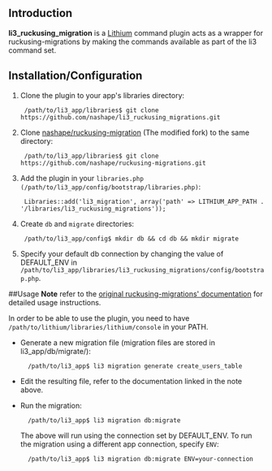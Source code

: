 ## Introduction
**li3_ruckusing_migration** is a [Lithium][0] command plugin acts as a wrapper for ruckusing-migrations by making the commands available as part of the li3 command set.

## Installation/Configuration
1. Clone the plugin to your app's libraries directory:

        /path/to/li3_app/libraries$ git clone https://github.com/nashape/li3_ruckusing_migrations.git

2. Clone [nashape/ruckusing-migration][1] (The modified fork) to the same directory:

        /path/to/li3_app/libraries$ git clone https://github.com/nashape/ruckusing-migrations.git

3. Add the plugin in your ``libraries.php (/path/to/li3_app/config/bootstrap/libraries.php)``:

        Libraries::add('li3_migration', array('path' => LITHIUM_APP_PATH . '/libraries/li3_ruckusing_migrations'));

4. Create ``db`` and ``migrate`` directories:

        /path/to/li3_app/config$ mkdir db && cd db && mkdir migrate

5. Specify your default db connection by changing the value of DEFAULT_ENV in ``/path/to/li3_app/libraries/li3_ruckusing_migrations/config/bootstrap.php``.

##Usage
**Note** refer to the [original ruckusing-migrations' documentation][2] for detailed usage instructions.

In order to be able to use the plugin, you need to have ``/path/to/lithium/libraries/lithium/console`` in your PATH.

* Generate a new migration file (migration files are stored in li3_app/db/migrate/):

        /path/to/li3_app$ li3 migration generate create_users_table

* Edit the resulting file, refer to the documentation linked in the note above.

* Run the migration:

        /path/to/li3_app$ li3 migration db:migrate

  The above will run using the connection set by DEFAULT_ENV. To run the migration using a different app connection, specify ``ENV``:

        /path/to/li3_app$ li3 migration db:migrate ENV=your-connection

[0]:http://lithify.me/
[1]:https://github.com/nashape/ruckusing-migrations
[2]:https://github.com/ruckus/ruckusing-migrations/wiki/_pages
